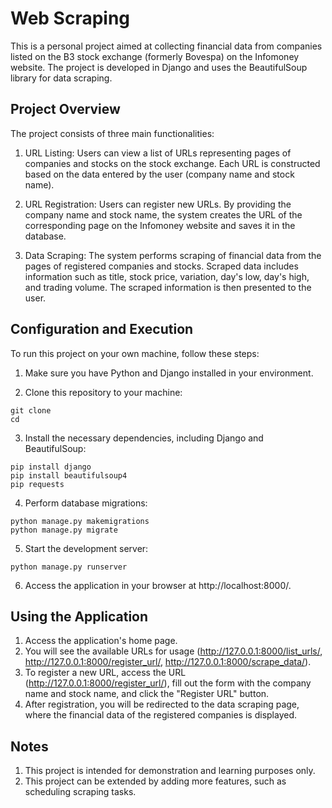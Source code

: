 # Web Scraping

This is a personal project aimed at collecting financial data from companies listed on the B3 stock exchange (formerly Bovespa) on the Infomoney website. The project is developed in Django and uses the BeautifulSoup library for data scraping.

## Project Overview

The project consists of three main functionalities:

1. URL Listing: Users can view a list of URLs representing pages of companies and stocks on the stock exchange. Each URL is constructed based on the data entered by the user (company name and stock name).

2. URL Registration: Users can register new URLs. By providing the company name and stock name, the system creates the URL of the corresponding page on the Infomoney website and saves it in the database.

3. Data Scraping: The system performs scraping of financial data from the pages of registered companies and stocks. Scraped data includes information such as title, stock price, variation, day's low, day's high, and trading volume. The scraped information is then presented to the user.

## Configuration and Execution

To run this project on your own machine, follow these steps:

1. Make sure you have Python and Django installed in your environment.

2. Clone this repository to your machine:


```
git clone 
cd 
```

3. Install the necessary dependencies, including Django and BeautifulSoup:


```
pip install django
pip install beautifulsoup4
pip requests
```

4. Perform database migrations:


```
python manage.py makemigrations
python manage.py migrate
```

5. Start the development server:


```
python manage.py runserver
```

6. Access the application in your browser at http://localhost:8000/.

## Using the Application

1. Access the application's home page.
2. You will see the available URLs for usage (http://127.0.0.1:8000/list_urls/, http://127.0.0.1:8000/register_url/, http://127.0.0.1:8000/scrape_data/).
3. To register a new URL, access the URL (http://127.0.0.1:8000/register_url/), fill out the form with the company name and stock name, and click the "Register URL" button.
4. After registration, you will be redirected to the data scraping page, where the financial data of the registered companies is displayed.

## Notes

1. This project is intended for demonstration and learning purposes only.
2. This project can be extended by adding more features, such as scheduling scraping tasks.
